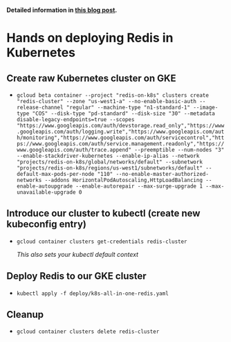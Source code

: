 **Detailed information in [this blog post](https://idan-atias.medium.com/redis-on-kubernetes-deployment-overview-8f6220d94b4f).**


Hands on deploying Redis in Kubernetes
======================================

Create raw Kubernetes cluster on GKE
------------------------------------

  * ``gcloud beta container --project "redis-on-k8s" clusters create "redis-cluster" --zone "us-west1-a" --no-enable-basic-auth --release-channel "regular" --machine-type "n1-standard-1" --image-type "COS" --disk-type "pd-standard" --disk-size "30" --metadata disable-legacy-endpoints=true --scopes "https://www.googleapis.com/auth/devstorage.read_only","https://www.googleapis.com/auth/logging.write","https://www.googleapis.com/auth/monitoring","https://www.googleapis.com/auth/servicecontrol","https://www.googleapis.com/auth/service.management.readonly","https://www.googleapis.com/auth/trace.append" --preemptible --num-nodes "3" --enable-stackdriver-kubernetes --enable-ip-alias --network "projects/redis-on-k8s/global/networks/default" --subnetwork "projects/redis-on-k8s/regions/us-west1/subnetworks/default" --default-max-pods-per-node "110" --no-enable-master-authorized-networks --addons HorizontalPodAutoscaling,HttpLoadBalancing --enable-autoupgrade --enable-autorepair --max-surge-upgrade 1 --max-unavailable-upgrade 0``

Introduce our cluster to kubectl (create new kubeconfig entry)
--------------------------------------------------------------

  * ``gcloud container clusters get-credentials redis-cluster``

    *This also sets your kubectl default context*

Deploy Redis to our GKE cluster
-------------------------------

  * ``kubectl apply -f deploy/k8s-all-in-one-redis.yaml``


Cleanup
-------

  * ``gcloud container clusters delete redis-cluster``

